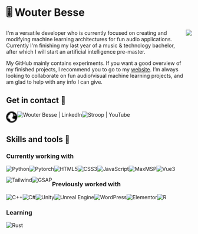 # :level_slider: Wouter Besse

<img src="./Bass-Vo.gif" align="right" height="300px" />

I'm a versatile developer who is currently focused on creating and modifying machine learning architectures for fun audio applications.
Currently I'm finishing my last year of a music & technology bachelor, after which I will start an artificial intelligence pre-master.

My GitHub mainly contains experiments. If you want a good overview of my finished projects, I recommend you to go to my [website](https://www.wouterbesse.nl).
I’m always looking to collaborate on fun audio/visual machine learning projects, and am glad to help with any info I can give.


## Get in contact :information_desk_person:
[<img align="left" alt="wouterbesse.nl" height="30px" src="https://raw.githubusercontent.com/iconic/open-iconic/master/svg/globe.svg" />](https://www.wouterbesse.nl)
[<img align="left" alt="Wouter Besse | LinkedIn" height="30px" src="https://cdn.jsdelivr.net/npm/simple-icons@v3/icons/linkedin.svg" />](https://www.linkedin.com/in/wouter-besse/)
[<img align="left" alt="Stroop | YouTube" height="30px" src="https://cdn.jsdelivr.net/npm/simple-icons@v3/icons/youtube.svg" />](https://www.youtube.com/channel/UCsmqnXUUenC7ebRohOo5yCA)
<br/><br/>

## Skills and tools :wrench:

### Currently working with
<img align="left" alt="Python" height="30px" src="https://upload.wikimedia.org/wikipedia/commons/c/c3/Python-logo-notext.svg" />
<img align="left" alt="Pytorch" height="30px" src="https://pytorch.org/assets/images/logo-icon.svg" />
<img align="left" alt="HTML5" height="30px" src="https://upload.wikimedia.org/wikipedia/commons/6/61/HTML5_logo_and_wordmark.svg" />
<img align="left" alt="CSS3" height="30px" src="https://upload.wikimedia.org/wikipedia/commons/d/d5/CSS3_logo_and_wordmark.svg" />
<img align="left" alt="JavaScript" height="30px" src="https://upload.wikimedia.org/wikipedia/commons/6/6a/JavaScript-logo.png" />
<img align="left" alt="MaxMSP" height="30px" src="https://upload.wikimedia.org/wikipedia/commons/9/93/Logo_Max_8_software.jpg" />
<img align="left" alt="Vue3" height="30px" src="https://upload.wikimedia.org/wikipedia/commons/9/95/Vue.js_Logo_2.svg" />
<img align="left" alt="Tailwind" height="30px" src="https://upload.wikimedia.org/wikipedia/commons/d/d5/Tailwind_CSS_Logo.svg" />
<img align="left" alt="GSAP" height="30px" src="https://gsap.com/favicon-32x32.png" />
<br/>

### Previously worked with
<img align="left" alt="C++" height="30px" src="https://upload.wikimedia.org/wikipedia/commons/1/18/ISO_C%2B%2B_Logo.svg" />
<img align="left" alt="C#" height="30px" src="https://upload.wikimedia.org/wikipedia/commons/b/bd/Logo_C_sharp.svg" />
<img align="left" alt="Unity" height="30px" src="https://cdn4.iconfinder.com/data/icons/logos-brands-5/24/unity-512.png" />
<img align="left" alt="Unreal Engine" height="30px" src="https://www.svgrepo.com/show/342328/unreal-engine.svg" />
<img align="left" alt="WordPress" height="30px" src="https://s.w.org/style/images/about/WordPress-logotype-simplified.png" />
<img align="left" alt="Elementor" height="30px" src="https://elementor.com/marketing/wp-content/uploads/2021/10/Elementor-Logo-Symbol-Red.svg" />
<img align="left" alt="R" height="30px" src="https://upload.wikimedia.org/wikipedia/commons/thumb/1/1b/R_logo.svg/1280px-R_logo.svg.png" />

<br/>

### Learning
<img align="left" alt="Rust" height="30px" src="https://upload.wikimedia.org/wikipedia/commons/d/d5/Rust_programming_language_black_logo.svg" />

<!--
**WouterBesse/WouterBesse** is a ✨ _special_ ✨ repository because its `README.md` (this file) appears on your GitHub profile.

Here are some ideas to get you started:

- 🔭 I’m currently working on ...
- 🌱 I’m currently learning ...
- 👯 I’m looking to collaborate on ...
- 🤔 I’m looking for help with ...
- 💬 Ask me about ...
- 📫 How to reach me: ...
- 😄 Pronouns: ...
- ⚡ Fun fact: ...
-->
